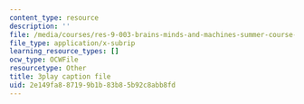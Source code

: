```yaml
---
content_type: resource
description: ''
file: /media/courses/res-9-003-brains-minds-and-machines-summer-course-summer-2015/2e149fa887199b1b83b85b92c8abb8fd_2304746.srt
file_type: application/x-subrip
learning_resource_types: []
ocw_type: OCWFile
resourcetype: Other
title: 3play caption file
uid: 2e149fa8-8719-9b1b-83b8-5b92c8abb8fd
---
```

